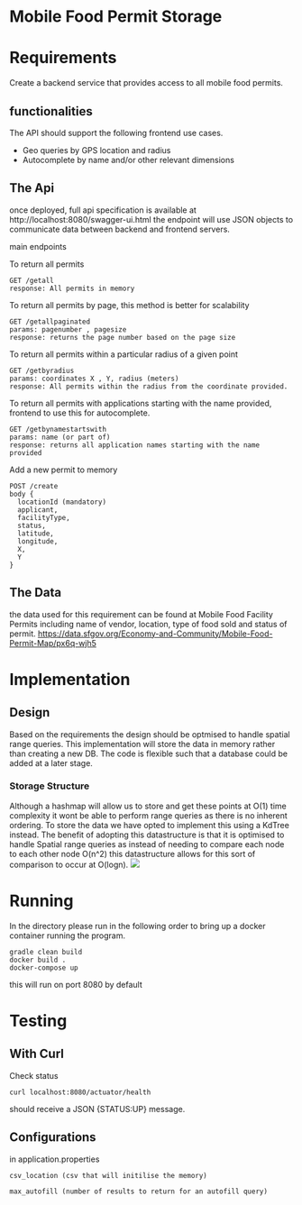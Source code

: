 # Mobile Food Permit Storage


# Requirements
Create a backend service that provides access to all mobile food permits.

## functionalities
The API should support the following frontend use cases.
- Geo queries by GPS location and radius
- Autocomplete by name and/or other relevant dimensions
## The Api
once deployed, full api specification is available at
http://localhost:8080/swagger-ui.html
the endpoint will use JSON objects to communicate data between backend and frontend servers.

main endpoints

To return all permits

    GET /getall
    response: All permits in memory

To return all permits by page, this method is better for scalability 

    GET /getallpaginated
    params: pagenumber , pagesize
    response: returns the page number based on the page size

To return all permits within a particular radius of a given point
    
    GET /getbyradius
    params: coordinates X , Y, radius (meters)
    response: All permits within the radius from the coordinate provided.

To return all permits with applications starting with the name provided, frontend to use this for autocomplete. 


    GET /getbynamestartswith
    params: name (or part of)
    response: returns all application names starting with the name provided

Add a new permit to memory

    POST /create
    body {
      locationId (mandatory) 
      applicant,
      facilityType,
      status, 
      latitude, 
      longitude,
      X,
      Y 
    }
   




## The Data
the data used for this requirement can be found at
Mobile Food Facility Permits including name of vendor, location, type of food sold and status of permit.
https://data.sfgov.org/Economy-and-Community/Mobile-Food-Permit-Map/px6q-wjh5

# Implementation

## Design
Based on the requirements the design should be optmised to handle spatial range queries.
This implementation will store the data in memory rather than creating a new DB. The code is flexible such that a database could be added at a later stage.

### Storage Structure
Although a hashmap will allow us to store and get these points at O(1) time complexity it wont be able to perform range queries as there is no inherent ordering. 
To store the data we have opted to implement this using a KdTree instead. The benefit of adopting this datastructure is that it is optimised to handle Spatial range queries as instead of needing to compare each node to each other node O(n^2) this datastructure allows for this sort of comparison to occur at O(logn).
<img src="https://upload.wikimedia.org/wikipedia/commons/thumb/b/bf/Kdtree_2d.svg/740px-Kdtree_2d.svg.png"/>

# Running
In the directory please run in the following order to bring up a docker container running the program.
 
    gradle clean build 
    docker build .
    docker-compose up
this will run on port 8080 by default
# Testing
## With Curl
Check status
```
curl localhost:8080/actuator/health
```
should receive a JSON {STATUS:UP} message. 
## Configurations
in application.properties

    csv_location (csv that will initilise the memory)

    max_autofill (number of results to return for an autofill query)